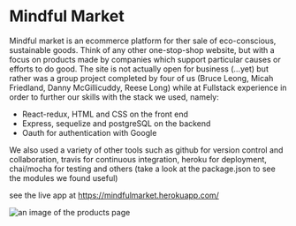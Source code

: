 # Mindful Market

Mindful market is an ecommerce platform for ther sale of eco-conscious, sustainable goods. Think of any other one-stop-shop website, but with a focus on products made by companies which support particular causes or efforts to do good. The site is not actually open for business (...yet) but rather was a group project completed by four of us (Bruce Leong, Micah Friedland, Danny McGillicuddy, Reese Long) while at Fullstack experience in order to further our skills with the stack we used, namely:

- React-redux, HTML and CSS on the front end
- Express, sequelize and postgreSQL on the backend
- Oauth for authentication with Google

We also used a variety of other tools such as github for version control and collaboration, travis for continuous integration, heroku for deployment, chai/mocha for testing and others (take a look at the package.json to see the modules we found useful)

see the live app at https://mindfulmarket.herokuapp.com/



![an image of the products page](https://raw.githubusercontent.com/reese-long/mindfulMarket/demoPhoto.png)
